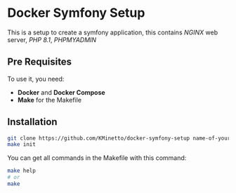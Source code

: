 # Docker Symfony Setup

This is a setup to create a symfony application, this contains *NGINX* web server, *PHP 8.1*, *PHPMYADMIN* 

## Pre Requisites

To use it, you need:
* **Docker** and **Docker Compose**
* **Make** for the Makefile

## Installation

```bash
git clone https://github.com/KMinetto/docker-symfony-setup name-of-your-project # Clone the repository
make init
```

You can get all commands in the Makefile with this command:

```bash
make help
# or
make
```